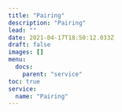 ```yaml
---
title: "Pairing"
description: "Pairing"
lead: ""
date: 2021-04-17T18:50:12.033Z
draft: false
images: []
menu:
  docs:
    parent: "service"
toc: true
service:
  name: "Pairing"
---
```

